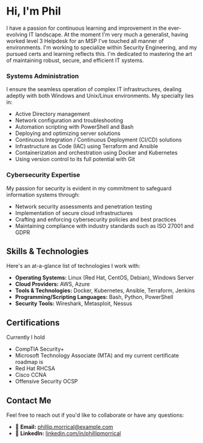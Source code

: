 # Hi, I'm Phil
I have a passion for continuous learning and improvement in the ever-evolving IT landscape. At the moment I'm very much a generalist, having worked level 3 Helpdesk for an MSP I've touched 
all manner of environments. I'm working to specialize within Security Engineering, and my pursued certs and learning reflects this. I'm dedicated to mastering the art of maintaining robust, secure, and efficient IT systems.

### Systems Administration

I ensure the seamless operation of complex IT infrastructures, dealing adeptly with both Windows and Unix/Linux environments. My specialty lies in:

- Active Directory management 
- Network configuration and troubleshooting 
- Automation scripting with PowerShell and Bash 
- Deploying and optimizing server solutions
- Continuous Integration / Continuous Deployment (CI/CD) solutions
- Infrastructure as Code (IAC) using Terraform and Ansible
- Containerization and orchestration using Docker and Kubernetes
- Using version control to its full potential with Git

### Cybersecurity Expertise

My passion for security is evident in my commitment to safeguard information systems through:

- Network security assessments and penetration testing
- Implementation of secure cloud infrastructures
- Crafting and enforcing cybersecurity policies and best practices
- Maintaining compliance with industry standards such as ISO 27001 and GDPR

## Skills & Technologies

Here's an at-a-glance list of technologies I work with:

- **Operating Systems:** Linux (Red Hat, CentOS, Debian), Windows Server
- **Cloud Providers:** AWS, Azure
- **Tools & Technologies:** Docker, Kubernetes, Ansible, Terraform, Jenkins
- **Programming/Scripting Languages:** Bash, Python, PowerShell
- **Security Tools:** Wireshark, Metasploit, Nessus

## Certifications
Currently I hold
- CompTIA Security+
- Microsoft Technology Associate (MTA)
and my current certificate roadmap is
- Red Hat RHCSA
- Cisco CCNA
- Offensive Security OCSP

## Contact Me

Feel free to reach out if you'd like to collaborate or have any questions:

- 📧 **Email:** [phillip.morrical@example.com](mailto:phillip.morrical@example.com)
- 🔗 **LinkedIn:** [linkedin.com/in/phillipmorrical](https://www.linkedin.com/in/phillipmorrical)
